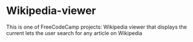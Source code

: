 # Wikipedia-viewer
This is one of FreeCodeCamp projects: Wikipedia viewer that displays the current lets the user search for any article  on Wikipedia
